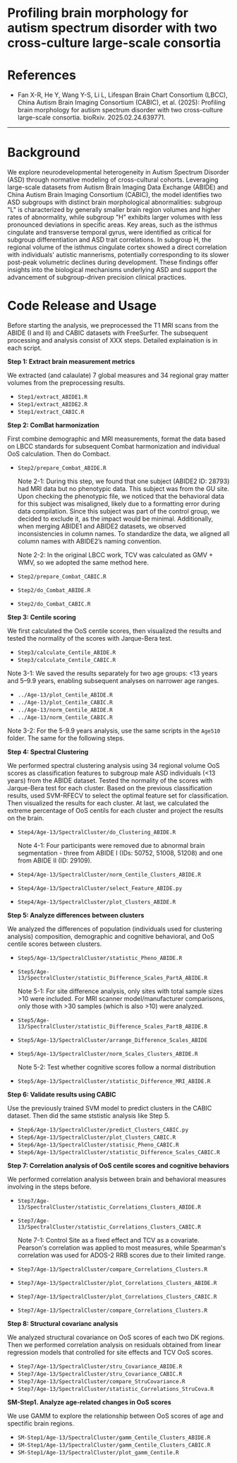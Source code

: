 # Profiling brain morphology for autism spectrum disorder with two cross-culture large-scale consortia

References
===========
+ Fan X-R, He Y, Wang Y-S, Li L, Lifespan Brain Chart Consortium (LBCC), China Autism Brain Imaging Consortium (CABIC), et al. (2025): Profiling brain morphology for autism spectrum disorder with two cross-culture large-scale consortia. bioRxiv. 2025.02.24.639771.

----

Background
====

We explore neurodevelopmental heterogeneity in Autism Spectrum Disorder (ASD) through normative modeling of cross-cultural cohorts. Leveraging large-scale datasets from Autism Brain Imaging Data Exchange (ABIDE) and China Autism Brain Imaging Consortium (CABIC), the model identifies two ASD subgroups with distinct brain morphological abnormalities: subgroup "L" is characterized by generally smaller brain region volumes and higher rates of abnormality, while subgroup "H" exhibits larger volumes with less pronounced deviations in specific areas. Key areas, such as the isthmus cingulate and transverse temporal gyrus, were identified as critical for subgroup differentiation and ASD trait correlations. In subgroup H, the regional volume of the isthmus cingulate cortex showed a direct correlation with individuals' autistic mannerisms, potentially corresponding to its slower post-peak volumetric declines during development. These findings offer insights into the biological mechanisms underlying ASD and support the advancement of subgroup-driven precision clinical practices.

Code Release and Usage
====

Before starting the analysis, we preprocessed the T1 MRI scans from the ABIDE (I and II) and CABIC datasets with FreeSurfer. The subsequent processing and analysis consist of XXX steps. Detailed explaination is in each script.

**Step 1: Extract brain measurement metrics**

We extracted (and calaulate) 7 global measures and 34 regional gray matter volumes from the preprocessing results.

- `Step1/extract_ABIDE1.R`
- `Step1/extract_ABIDE2.R`
- `Step1/extract_CABIC.R`

**Step 2: ComBat harmonization**

First combine demographic and MRI measurements, format the data based on LBCC standards for subsequent Combat harmonization and individual OoS calculation. Then do Combact.

- `Step2/prepare_Combat_ABIDE.R`

  Note 2-1: During this step, we found that one subject (ABIDE2 ID: 28793) had MRI data but no phenotypic data. This subject was from the GU site. Upon checking the phenotypic file, we noticed that the behavioral data for this subject was misaligned, likely due to a formatting error during data compilation. Since this subject was part of the control group, we decided to exclude it, as the impact would be minimal. Additionally, when merging ABIDE1 and ABIDE2 datasets, we observed inconsistencies in column names. To standardize the data, we aligned all column names with ABIDE2’s naming convention.

  Note 2-2: In the original LBCC work, TCV was calculated as GMV + WMV, so we adopted the same method here.
  
- `Step2/prepare_Combat_CABIC.R`
- `Step2/do_Combat_ABIDE.R`
- `Step2/do_Combat_CABIC.R`

**Step 3: Centile scoring**

We first calculated the OoS centile scores, then visualized the results and tested the normality of the scores with Jarque-Bera test.

- `Step3/calculate_Centile_ABIDE.R`
- `Step3/calculate_Centile_CABIC.R`

Note 3-1: We saved the results separately for two age groups: <13 years and 5–9.9 years, enabling subsequent analyses on narrower age ranges.

- `../Age-13/plot_Centile_ABIDE.R`
- `../Age-13/plot_Centile_CABIC.R`
- `../Age-13/norm_Centile_ABIDE.R`
- `../Age-13/norm_Centile_CABIC.R`

Note 3-2: For the 5-9.9 years analysis, use the same scripts in the `Age510` folder. The same for the following steps.

**Step 4: Spectral Clustering**

We performed spectral clustering analysis using 34 regional volume OoS scores as classification features to subgroup male ASD individuals (<13 years) from the ABIDE dataset. Tested the normality of the scores with Jarque-Bera test for each cluster. Based on the previous classification results, used SVM-RFECV to select the optimal feature set for classification. Then visualized the results for each cluster. At last, we calculated the extreme percentage of OoS centils for each cluster and project the results on the brain.

- `Step4/Age-13/SpectralCluster/do_Clustering_ABIDE.R`

  Note 4-1: Four participants were removed due to abnormal brain segmentation - three from ABIDE I (IDs: 50752, 51008, 51208) and one from ABIDE II (ID: 29109).
  
- `Step4/Age-13/SpectralCluster/norm_Centile_Clusters_ABIDE.R`
- `Step4/Age-13/SpectralCluster/select_Feature_ABIDE.py`
- `Step4/Age-13/SpectralCluster/plot_Clusters_ABIDE.R`

**Step 5: Analyze differences between clusters**

  We analyzed the differences of population (individuals used for clustering analysis) composition, demographic and cognitive behavioral, and OoS centile scores between clusters.

- `Step5/Age-13/SpectralCluster/statistic_Pheno_ABIDE.R`
- `Step5/Age-13/SpectralCluster/statistic_Difference_Scales_PartA_ABIDE.R`

  Note 5-1: For site difference analysis, only sites with total sample sizes >10 were included. For MRI scanner model/manufacturer comparisons, only those with >30 samples (which is also >10) were analyzed.

- `Step5/Age-13/SpectralCluster/statistic_Difference_Scales_PartB_ABIDE.R`
- `Step5/Age-13/SpectralCluster/arrange_Difference_Scales_ABIDE`
- `Step5/Age-13/SpectralCluster/norm_Scales_Clusters_ABIDE.R`

  Note 5-2: Test whether cognitive scores follow a normal distribution
  
- `Step5/Age-13/SpectralCluster/statistic_Difference_MRI_ABIDE.R`

**Step 6: Validate results using CABIC**

Use the previously trained SVM model to predict clusters in the CABIC dataset. Then did the same ststistic analysis like Step 5.

- `Step6/Age-13/SpectralCluster/predict_Clusters_CABIC.py`
- `Step6/Age-13/SpectralCluster/plot_Clusters_CABIC.R`
- `Step6/Age-13/SpectralCluster/statisic_Pheno_CABIC.R`
- `Step6/Age-13/SpectralCluster/statistic_Difference_Scales_CABIC.R`

**Step 7: Correlation analysis of OoS centile scores and cognitive behaviors**

We performed correlation analysis between brain and behavioral measures involving in the steps before.

- `Step7/Age-13/SpectralCluster/statistic_Correlations_Clusters_ABIDE.R`
- `Step7/Age-13/SpectralCluster/statistic_Correlations_Clusters_CABIC.R`
  
  Note 7-1: Control Site as a fixed effect and TCV as a covariate. Pearson's correlation was applied to most measures, while Spearman's correlation was used for ADOS-2 RRB scores due to their limited range.

- `Step7/Age-13/SpectralCluster/compare_Correlations_Clusters.R`
- `Step7/Age-13/SpectralCluster/plot_Correlations_Clusters_ABIDE.R`
- `Step7/Age-13/SpectralCluster/plot_Correlations_Clusters_CABIC.R`
- `Step7/Age-13/SpectralCluster/compare_Correlations_Clusters.R`

**Step 8: Structural covarianc analysis**

We analyzed structural covariance on OoS scores of each two DK regions. Then we performed correlation analysis on residuals obtained from linear regression models that controlled for site effects and TCV OoS scores.

- `Step7/Age-13/SpectralCluster/stru_Covariance_ABIDE.R`
- `Step7/Age-13/SpectralCluster/stru_Covariance_CABIC.R`
- `Step7/Age-13/SpectralCluster/compare_StruCovariance.R`
- `Step7/Age-13/SpectralCluster/statistic_Correlations_StruCova.R`

**SM-Step1. Analyze age-related changes in OoS scores**

We use GAMM to explore the relationship between OoS scores of age and spectific brain regions.

- `SM-Step1/Age-13/SpectralCluster/gamm_Centile_Clusters_ABIDE.R`
- `SM-Step1/Age-13/SpectralCluster/gamm_Centile_Clusters_CABIC.R`
- `SM-Step1/Age-13/SpectralCluster/plot_gamm_Centile.R`

